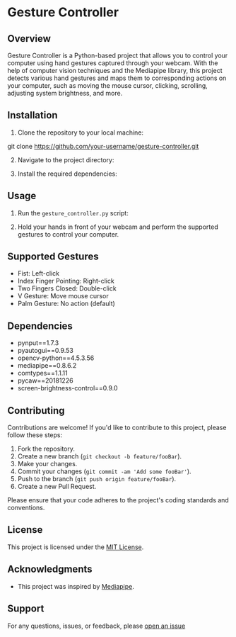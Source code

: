 # Gesture Controller

## Overview
Gesture Controller is a Python-based project that allows you to control your computer using hand gestures captured through your webcam. With the help of computer vision techniques and the Mediapipe library, this project detects various hand gestures and maps them to corresponding actions on your computer, such as moving the mouse cursor, clicking, scrolling, adjusting system brightness, and more.

## Installation
1. Clone the repository to your local machine:

git clone https://github.com/your-username/gesture-controller.git

2. Navigate to the project directory:

3. Install the required dependencies:


## Usage
1. Run the `gesture_controller.py` script:

2. Hold your hands in front of your webcam and perform the supported gestures to control your computer.

## Supported Gestures
- Fist: Left-click
- Index Finger Pointing: Right-click
- Two Fingers Closed: Double-click
- V Gesture: Move mouse cursor
- Palm Gesture: No action (default)

## Dependencies
- pynput==1.7.3
- pyautogui==0.9.53
- opencv-python==4.5.3.56
- mediapipe==0.8.6.2
- comtypes==1.1.11
- pycaw==20181226
- screen-brightness-control==0.9.0

## Contributing
Contributions are welcome! If you'd like to contribute to this project, please follow these steps:
1. Fork the repository.
2. Create a new branch (`git checkout -b feature/fooBar`).
3. Make your changes.
4. Commit your changes (`git commit -am 'Add some fooBar'`).
5. Push to the branch (`git push origin feature/fooBar`).
6. Create a new Pull Request.

Please ensure that your code adheres to the project's coding standards and conventions.

## License
This project is licensed under the [MIT License](LICENSE).


## Acknowledgments
- This project was inspired by [Mediapipe](https://google.github.io/mediapipe/).

## Support
For any questions, issues, or feedback, please [open an issue](https://github.com/your-username/gesture-controller/issues)

